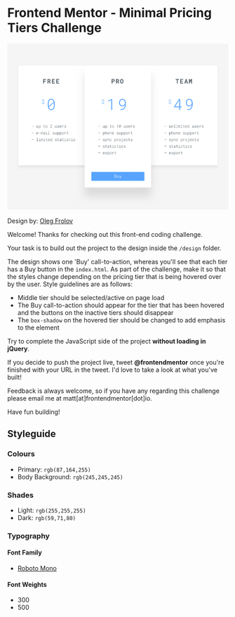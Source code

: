 # Frontend Mentor - Minimal Pricing Tiers Challenge

![Design by Oleg Frolov for the pricing tier coding challenge](./design/pricing.jpg)

Design by: [Oleg Frolov](https://dribbble.com/Volorf)

Welcome! Thanks for checking out this front-end coding challenge. 

Your task is to build out the project to the design inside the `/design` folder.

The design shows one 'Buy' call-to-action, whereas you'll see that each tier has a Buy button in the `index.html`. As part of the challenge, make it so that the styles change depending on the pricing tier that is being hovered over by the user. Style guidelines are as follows:

- Middle tier should be selected/active on page load
- The Buy call-to-action should appear for the tier that has been hovered and the buttons on the inactive tiers should disappear
- The `box-shadow` on the hovered tier should be changed to add emphasis to the element

Try to complete the JavaScript side of the project **without loading in jQuery**.

If you decide to push the project live, tweet **@frontendmentor** once you're finished with your URL in the tweet. I'd love to take a look at what you've built!

Feedback is always welcome, so if you have any regarding this challenge please email me at matt[at]frontendmentor[dot]io.

Have fun building!

## Styleguide

### Colours
- Primary: `rgb(87,164,255)`
- Body Background: `rgb(245,245,245)`

### Shades
- Light: `rgb(255,255,255)`
- Dark: `rgb(59,71,80)`

### Typography
#### Font Family
- [Roboto Mono](https://fonts.google.com/specimen/Roboto+Mono)

#### Font Weights
- 300
- 500